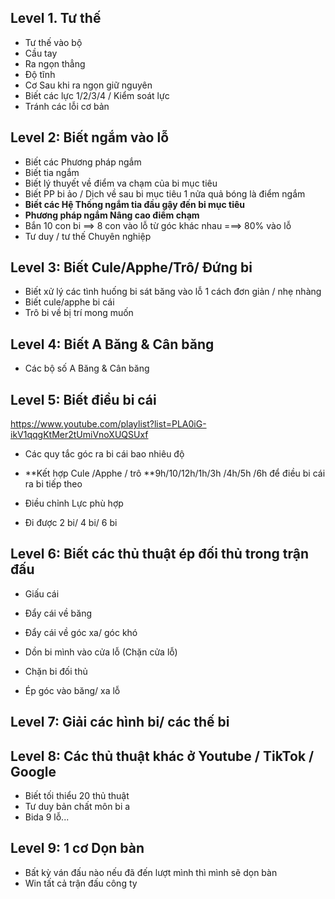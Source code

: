 ## Level 1. Tư thế

- Tư thế vào bộ
- Cầu tay
- Ra ngọn thẳng
- Độ tĩnh
- Cơ Sau khi ra ngọn giữ nguyên
- Biết các lực 1/2/3/4 / Kiểm soát lực
- Tránh các lỗi cơ bản



## Level 2: Biết ngắm vào lỗ

- Biết các Phương pháp ngắm
- Biết tia ngắm
- Biết lý thuyết về điểm va chạm của bi mục tiêu
- Biết PP bi ảo / Dịch về sau bi mục tiêu 1 nửa quả bóng là điểm ngắm
- **Biết các Hệ Thống ngắm tia đầu gậy đến bi mục tiêu**
- **Phương pháp ngắm Nâng cao điểm chạm**
- Bắn 10 con bi ==> 8 con vào lỗ từ góc khác nhau ===> 80% vào lỗ
- Tư duy / tư thế Chuyên nghiệp 



## Level 3: Biết Cule/Apphe/Trô/ Đứng bi

- Biết xử lý các tình huống bi sát băng vào lỗ 1 cách đơn giản / nhẹ nhàng
- Biết cule/apphe bi cái
- Trô bi về bị trí mong muốn



## Level 4: Biết A Băng & Cân băng

- Các bộ số A Băng & Cân băng



## Level 5: Biết điều bi cái

https://www.youtube.com/playlist?list=PLA0iG-ikV1qqgKtMer2tUmiVnoXUQSUxf



- Các quy tắc góc ra bi cái bao nhiêu độ

- **Kết hợp Cule /Apphe / trô **9h/10/12h/1h/3h /4h/5h /6h để điều bi cái ra bi tiếp theo

- Điều chỉnh Lực phù hợp

- Đi được 2 bi/ 4 bi/ 6 bi

  

## Level 6: Biết các thủ thuật ép đối thủ trong trận đấu



- Giấu cái

- Đẩy cái về băng

- Đẩy cái về góc xa/ góc khó

- Dồn bi mình vào cửa lỗ (Chặn cửa lỗ)

- Chặn bi đối thủ

- Ép góc vào băng/ xa lỗ

  



## Level 7: Giải các hình bi/ các thế bi



## Level 8: Các thủ thuật khác ở Youtube / TikTok / Google

- Biết tối thiểu 20 thủ thuật
- Tư duy bản chất môn bi a
- Bida 9 lỗ...





## Level 9: 1 cơ Dọn bàn

- Bất kỳ ván đấu nào nếu đã đến lượt mình thì mình sẽ dọn bàn
- Win tất cả trận đấu công ty